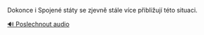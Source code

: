 
Dokonce i Spojené státy se zjevně stále více přibližují této situaci.

[🔊 Poslechnout audio](/data/7-paragraphs/audio/chapter_165/para_009-Dokonce-i-Spojen-stty-se-zjevn-stle-vce-pibl.mp3)
